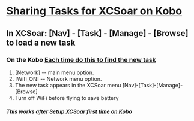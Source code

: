 # [Sharing Tasks for XCSoar on Kobo](./ShareTasksKobo)
## In XCSoar:  \[Nav\] - \[Task\] - \[Manage\] - \[Browse\] to load a new task

### On the Kobo [Each time do this to find the new task](./Each_time)
1. [Network] -- main menu option.  
2. [Wifi_ON] -- Network menu option. 
3. The new task appears in the XCSoar menu [Nav]-[Task]-[Manage]-[Browse]
4. Turn off WiFi before flying to save battery

##### This works after [Setup XCSoar first time on Kobo](./First_time)